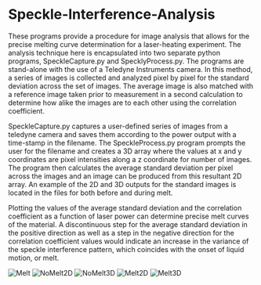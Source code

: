 # Speckle-Interference-Analysis

 These programs provide a procedure for image analysis that allows for the precise melting curve determination for a laser-heating experiment. The analysis technique here is encapsulated into two separate python programs, SpeckleCapture.py and SpecklyProcess.py. The programs are stand-alone with the use of a Teledyne Instruments camera. In this method, a series of images is collected and analyzed pixel by pixel for the standard deviation across the set of images. The average image is also matched with a reference image taken prior to measurement in a second calculation to determine how alike the images are to each other using the correlation coefficient.

SpeckleCapture.py captures a user-defined series of images from a teledyne camera and saves them according to the power output with a time-stamp in the filename. The SpeckleProcess.py program prompts the user for the filename and creates a 3D array where the values at x and y coordinates are pixel intensities along a z coordinate for number of images. The program then calculates the average standard deviation per pixel across the images and an image can be produced from this resultant 2D array. An example of the 2D and 3D outputs for the standard images is located in the files for both before and during melt. 

Plotting the values of the average standard deviation and the correlation coefficient as a function of laser power can determine precise melt curves of the material. A discontinuous step for the average standard deviation in the positive direction as well as a step in the negative direction for the correlation coefficient values would indicate an increase in the variance of the speckle interference pattern, which coincides with the onset of liquid motion, or melt.



![Melt](https://github.com/Dead-weight/Speckle-Interference-Analysis/assets/151807915/577b34d8-b4e3-49a2-adf8-a8251d045400)
![NoMelt2D](https://github.com/Dead-weight/Speckle-Interference-Analysis/assets/151807915/9439e781-00c7-4f4e-8585-cec112bb3aaa)
![NoMelt3D](https://github.com/Dead-weight/Speckle-Interference-Analysis/assets/151807915/235bc602-8440-41a2-9bef-c8109f901387)
![Melt2D](https://github.com/Dead-weight/Speckle-Interference-Analysis/assets/151807915/38525b0c-1fa8-49ee-80ad-2a81c73f1dcb)
![Melt3D](https://github.com/Dead-weight/Speckle-Interference-Analysis/assets/151807915/e246ab11-5573-4215-8b78-c6c0c5f571d5)

